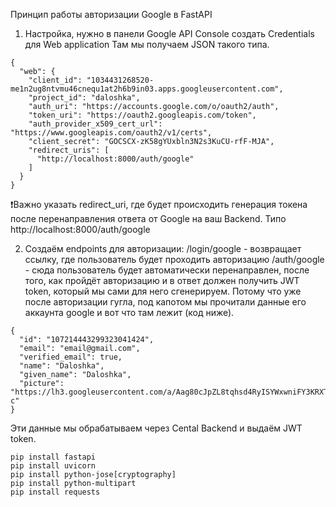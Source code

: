 Принцип работы авторизации Google в FastAPI
1. Настройка, нужно в панели Google API Console создать Credentials для Web application
Там мы получаем JSON такого типа. 
```
{
  "web": {
    "client_id": "1034431268520-me1n2ug8ntvmu46cnequ1at2h6b9in03.apps.googleusercontent.com",
    "project_id": "daloshka",
    "auth_uri": "https://accounts.google.com/o/oauth2/auth",
    "token_uri": "https://oauth2.googleapis.com/token",
    "auth_provider_x509_cert_url": "https://www.googleapis.com/oauth2/v1/certs",
    "client_secret": "GOCSCX-zK58gYUxbln3N2s3KuCU-rfF-MJA",
    "redirect_uris": [
      "http://localhost:8000/auth/google"
    ]
  }
}
```
❗️Важно указать redirect_uri, где будет происходить генерация токена после перенаправления ответа от Google на ваш Backend.
Типо http://localhost:8000/auth/google

2. Создаём endpoints для авторизации:
/login/google - возвращает ссылку, где пользователь будет проходить авторизацию
/auth/google - сюда пользователь будет автоматически перенаправлен, после того, как пройдёт авторизацию и в ответ должен получить JWT token, который мы сами для него сгенерируем. Потому что уже после авторизации гугла, под капотом мы прочитали данные его аккаунта google и вот что там лежит (код ниже).


```
{
  "id": "107214443299323041424",
  "email": "email@gmail.com",
  "verified_email": true,
  "name": "Daloshka",
  "given_name": "Daloshka",
  "picture": "https://lh3.googleusercontent.com/a/Aag80cJpZL8tqhsd4RyISYWxwniFY3KRXTUZKEPDQVz8qWW5cKFxH0G6=s46-c"
}
```
Эти данные мы обрабатываем через Сental Backend и выдаём JWT token.

```
pip install fastapi
pip install uvicorn
pip install python-jose[cryptography]
pip install python-multipart
pip install requests
```
